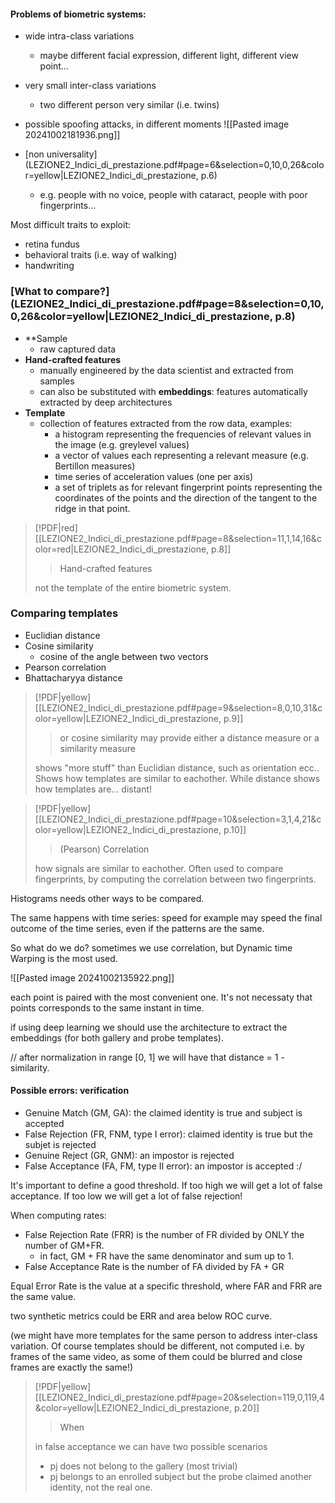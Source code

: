 #### Problems of biometric systems:
- wide intra-class variations
	- maybe different facial expression, different light, different view point...
- very small inter-class variations
	- two different person very similar (i.e. twins)

- possible spoofing attacks, in different moments
	![[Pasted image 20241002181936.png]]

- [non universality](LEZIONE2_Indici_di_prestazione.pdf#page=6&selection=0,10,0,26&color=yellow|LEZIONE2_Indici_di_prestazione, p.6)
	- e.g. people with no voice, people with cataract, people with poor fingerprints...

Most difficult traits to exploit:
- retina fundus
- behavioral traits (i.e. way of walking)
- handwriting

### [What to compare?](LEZIONE2_Indici_di_prestazione.pdf#page=8&selection=0,10,0,26&color=yellow|LEZIONE2_Indici_di_prestazione, p.8)
- **Sample
	- raw captured data
- **Hand-crafted features**
	- manually engineered by the data scientist and extracted from samples
	- can also be substituted with **embeddings**: features automatically extracted by deep architectures
- **Template**
	- collection of features extracted from the row data, examples:
		- a histogram representing the frequencies of relevant values in the image (e.g. greylevel values)
		- a vector of values each representing a relevant measure (e.g. Bertillon measures)
		- time series of acceleration values (one per axis)
		- a set of triplets as for relevant fingerprint points representing the coordinates of the points and the direction of the tangent to the ridge in that point.


> [!PDF|red] [[LEZIONE2_Indici_di_prestazione.pdf#page=8&selection=11,1,14,16&color=red|LEZIONE2_Indici_di_prestazione, p.8]]
> > Hand-crafted features
> 
> not the template of the entire biometric system.


### Comparing templates
- Euclidian distance
- Cosine similarity
	- cosine of the angle between two vectors
- Pearson correlation
- Bhattacharyya distance


> [!PDF|yellow] [[LEZIONE2_Indici_di_prestazione.pdf#page=9&selection=8,0,10,31&color=yellow|LEZIONE2_Indici_di_prestazione, p.9]]
> > or cosine similarity may provide either a distance measure or a similarity measure
> 
> shows "more stuff" than Euclidian distance, such as orientation ecc.. Shows how templates are similar to eachother. While distance shows how templates are... distant!

> [!PDF|yellow] [[LEZIONE2_Indici_di_prestazione.pdf#page=10&selection=3,1,4,21&color=yellow|LEZIONE2_Indici_di_prestazione, p.10]]
> > (Pearson) Correlation
> 
> how signals are similar to eachother. Often used to compare fingerprints, by computing the correlation between two fingerprints.

Histograms needs other ways to be compared.

The same happens with time series: speed for example may speed the final outcome of the time series, even if the patterns are the same.

So what do we do?
sometimes we use correlation, but Dynamic time Warping is the most used.

![[Pasted image 20241002135922.png]]

each point is paired with the most convenient one. It's not necessaty that points corresponds to the same instant in time.

if using deep learning we should use the architecture to extract the embeddings (for both gallery and probe templates).

//
after normalization in range [0, 1] we will have that distance = 1 - similarity.

#### Possible errors: verification
- Genuine Match (GM, GA): the claimed identity is true and subject is accepted
- False Rejection (FR, FNM, type I error): claimed identity is true but the subjet is rejected
- Genuine Reject (GR, GNM): an impostor is rejected
- False Acceptance (FA, FM, type II error): an impostor is accepted :/

It's important to define a good threshold.
If too high we will get a lot of false acceptance. If too low we will get a lot of false rejection!

When computing rates:
- False Rejection Rate (FRR) is the number of FR divided by ONLY the number of GM+FR.
	- in fact, GM + FR have the same denominator and sum up to 1.
- False Acceptance Rate is the number of FA divided by FA + GR

Equal Error Rate is the value at a specific threshold, where FAR and FRR are the same value.

two synthetic metrics could be ERR and area below ROC curve.

(we might have more templates for the same person to address inter-class variation.
Of course templates should be different, not computed i.e. by frames of the same video, as some of them could be blurred and close frames are exactly the same!)

> [!PDF|yellow] [[LEZIONE2_Indici_di_prestazione.pdf#page=20&selection=119,0,119,4&color=yellow|LEZIONE2_Indici_di_prestazione, p.20]]
> > When
> 
> in false acceptance we can have two possible scenarios
> - pj does not belong to the gallery (most trivial)
> - pj belongs to an enrolled subject but the probe claimed another identity, not the real one.

